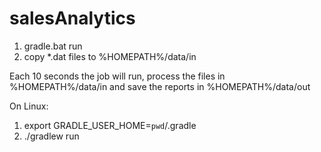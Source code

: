 # salesAnalytics

1. gradle.bat run
2. copy *.dat files to %HOMEPATH%/data/in

Each 10 seconds the job will run, process the files in %HOMEPATH%/data/in and save the reports in %HOMEPATH%/data/out 
  
On Linux:
1. export GRADLE_USER_HOME=`pwd`/.gradle
2. ./gradlew run
